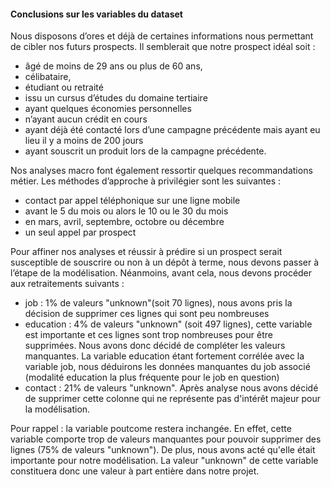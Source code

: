#### Conclusions sur les variables du dataset

Nous disposons d’ores et déjà de certaines informations nous permettant de cibler nos futurs prospects. Il semblerait que notre prospect idéal soit :
* âgé de moins de 29 ans ou plus de 60 ans,
* célibataire,
* étudiant ou retraité
* issu un cursus d’études du domaine tertiaire
* ayant quelques économies personnelles
* n’ayant aucun crédit en cours
* ayant déjà été contacté lors d’une campagne précédente mais ayant eu lieu il y a moins de 200 jours
* ayant souscrit un produit lors de la campagne précédente.

Nos analyses macro font également ressortir quelques recommandations métier. Les méthodes d’approche à privilégier sont les suivantes :
* contact par appel téléphonique sur une ligne mobile
* avant le 5 du mois ou alors le 10 ou le 30 du mois
* en mars, avril, septembre, octobre ou décembre
* un seul appel par prospect

Pour affiner nos analyses et réussir à prédire si un prospect serait susceptible de souscrire ou non à un dépôt à terme, nous devons passer à l’étape de la modélisation. Néanmoins, avant cela, nous devons procéder aux retraitements suivants :
* job : 1% de valeurs "unknown"(soit 70 lignes), nous avons pris la décision de supprimer ces lignes qui sont peu nombreuses
* education : 4% de valeurs "unknown" (soit 497 lignes), cette variable est importante et ces lignes sont trop nombreuses pour être supprimées. Nous avons donc décidé de compléter les valeurs manquantes. La variable education étant fortement corrélée avec la variable job, nous déduirons les données manquantes du job associé (modalité education la plus fréquente pour le job en question)
* contact : 21% de valeurs "unknown". Après analyse nous avons décidé de supprimer cette colonne qui ne représente pas d'intérêt majeur pour la modélisation.

Pour rappel : la variable poutcome restera inchangée.
En effet, cette variable comporte trop de valeurs manquantes pour pouvoir supprimer des lignes (75% de valeurs "unknown").
De plus, nous avons acté qu'elle était importante pour notre modélisation.
La valeur "unknown" de cette variable constituera donc une valeur à part entière dans notre projet.
